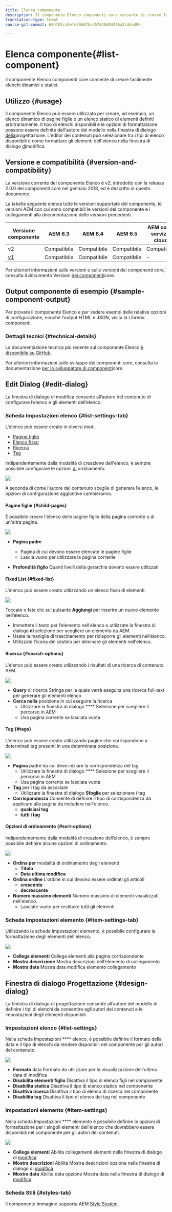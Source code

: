 ```yaml
---
title: Elenca componente
description: Il componente Elenco componenti core consente di creare facilmente elenchi dinamici e statici.
translation-type: tm+mt
source-git-commit: 60df01ca9efe59b67bad57610d04496a2cdded9e

---
```



# Elenca componente{#list-component}

Il componente Elenco componenti core consente di creare facilmente elenchi dinamici e statici.

## Utilizzo {#usage}

Il componente Elenco può essere utilizzato per creare, ad esempio, un elenco dinamico di pagine figlie o un elenco statico di elementi definiti arbitrariamente. Il tipo di elenchi disponibili e le opzioni di formattazione possono essere definite dall&#39;autore del modello nella finestra di dialogo [della](#design-dialog)progettazione. L&#39;editor dei contenuti può selezionare tra i tipi di elenco disponibili e come formattare gli elementi dell&#39;elenco nella finestra di dialogo [di](#edit-dialog)modifica.

## Versione e compatibilità {#version-and-compatibility}

La versione corrente del componente Elenco è v2, introdotto con la release 2.0.0 dei componenti core nel gennaio 2018, ed è descritto in questo documento.

La tabella seguente elenca tutte le versioni supportate del componente, le versioni AEM con cui sono compatibili le versioni del componente e i collegamenti alla documentazione delle versioni precedenti.

| Versione componente | AEM 6.3 | AEM 6.4 | AEM 6.5 | AEM come servizio cloud |
|--- |--- |--- |--- |---|
| v2 | Compatibile | Compatibile | Compatibile | Compatibile |
| [v1](list-v1.md) | Compatibile | Compatibile | Compatibile | - |

Per ulteriori informazioni sulle versioni e sulle versioni dei componenti core, consulta il documento Versioni [dei componenti](versions.md)core.

## Output componente di esempio {#sample-component-output}

Per provare il componente Elenco e per vedere esempi delle relative opzioni di configurazione, nonché l’output HTML e JSON, visita la Libreria [](https://adobe.com/go/aem_cmp_library_list)componenti.

### Dettagli tecnici {#technical-details}

La documentazione tecnica più recente sul componente Elenco [è disponibile su GitHub](https://adobe.com/go/aem_cmp_tech_list_v2).

Per ulteriori informazioni sullo sviluppo dei componenti core, consulta la documentazione [per lo sviluppatore di componenti](developing.md)core.

## Edit Dialog {#edit-dialog}

La finestra di dialogo di modifica consente all’autore del contenuto di configurare l’elenco e gli elementi dell’elenco.

### Scheda Impostazioni elenco {#list-settings-tab}

L&#39;elenco può essere creato in diversi modi.

* [Pagine figlie](#child-pages)
* [Elenco fisso](#fixed-list)
* [Ricerca](#search-options)
* [Tag](#tags)

Indipendentemente dalla modalità di creazione dell&#39;elenco, è sempre possibile configurare le opzioni [di](#sort-options) ordinamento.

![](assets/chlimage_1-38.png)

A seconda di come l’autore del contenuto sceglie di generare l’elenco, le opzioni di configurazione aggiuntive cambieranno.

#### Pagine figlie {#child-pages}

È possibile creare l&#39;elenco delle pagine figlie della pagina corrente o di un&#39;altra pagina.

![](assets/chlimage_1-39.png)

* **Pagina padre**
   * Pagina di cui devono essere elencate le pagine figlie
   * Lascia vuoto per utilizzare la pagina corrente

* **Profondità figlio** Quanti livelli della gerarchia devono essere utilizzati

#### Fixed List {#fixed-list}

L&#39;elenco può essere creato utilizzando un elenco fisso di elementi.

![](assets/chlimage_1-40.png)

Toccate o fate clic sul pulsante **Aggiungi** per inserire un nuovo elemento nell’elenco.

* Immettete il testo per l’elemento nell’elenco o utilizzate la finestra di dialogo **di** selezione per scegliere un elemento da AEM.
* Usate la maniglia di trascinamento per ridisporre gli elementi nell’elenco.
* Utilizzate l&#39;icona del cestino per eliminare gli elementi nell&#39;elenco.

#### Ricerca {#search-options}

L&#39;elenco può essere creato utilizzando i risultati di una ricerca di contenuto AEM.

![](assets/chlimage_1-41.png)

* **Query** di ricerca Stringa per la quale verrà eseguita una ricerca full-text per generare gli elementi elenco
* **Cerca nella** posizione in cui eseguire la ricerca
   * Utilizzare la finestra di dialogo **** Selezione per scegliere il percorso in AEM
   * Usa pagina corrente se lasciata vuota

#### Tag {#tags}

L&#39;elenco può essere creato utilizzando pagine che corrispondono a determinati tag presenti in una determinata posizione.

![](assets/chlimage_1-42.png)

* **Pagina** padre da cui deve iniziare la corrispondenza del tag
   * Utilizzare la finestra di dialogo **** Selezione per scegliere il percorso in AEM
   * Usa pagina corrente se lasciata vuota
* **Tag** per i tag da associare
   * Utilizzare la finestra di dialogo **Sfoglia** per selezionare i tag
* **Corrispondenza** Consente di definire il tipo di corrispondenza da applicare alla pagina da includere nell&#39;elenco.
   * **qualsiasi tag**
   * **tutti i tag**

#### Opzioni di ordinamento {#sort-options}

Indipendentemente dalla modalità di creazione dell’elenco, è sempre possibile definire alcune opzioni di ordinamento.

![](assets/chlimage_1-43.png)

* **Ordina per** modalità di ordinamento degli elementi
   * **Titolo**
   * **Data ultima modifica**
* **Ordina ordine** L&#39;ordine in cui devono essere ordinati gli articoli
   * **crescente**
   * **decrescente**
* **Numero massimo elementi** Numero massimo di elementi visualizzati nell&#39;elenco.
   * Lasciate vuoto per restituire tutti gli elementi.

### Scheda Impostazioni elemento {#item-settings-tab}

Utilizzando la scheda Impostazioni elemento, è possibile configurare la formattazione degli elementi dell&#39;elenco.

![](assets/chlimage_1-44.png)

* **Collega elementi** Collega elementi alla pagina corrispondente
* **Mostra descrizione** Mostra descrizioni dell’elemento di collegamento
* **Mostra data** Mostra data modifica elemento collegamento

## Finestra di dialogo Progettazione {#design-dialog}

La finestra di dialogo di progettazione consente all’autore del modello di definire i tipi di elenchi da consentire agli autori dei contenuti e le impostazioni degli elementi disponibili.

### Impostazioni elenco {#list-settings}

Nella scheda Impostazioni **** elenco, è possibile definire il formato della data e il tipo di elenchi da rendere disponibili nel componente per gli autori del contenuto.

![](assets/chlimage_1-45.png)

* **Formato** data Formato da utilizzare per la visualizzazione dell&#39;ultima data di modifica
* **Disabilita elementi figlio** Disattiva il tipo di elenco figli nel componente
* **Disabilita statica** Disattiva il tipo di elenco statico nel componente
* **Disattiva ricerca** Disattiva il tipo di elenco di ricerca nel componente
* **Disabilita tag** Disattiva il tipo di elenco dei tag nel componente

### Impostazioni elemento {#item-settings}

Nella scheda Impostazioni **** elemento è possibile definire le opzioni di formattazione per i singoli elementi dell&#39;elenco che dovrebbero essere disponibili nel componente per gli autori dei contenuti.

![](assets/chlimage_1-46.png)

* **Collega elementi** Abilita collegamenti elementi nella finestra di dialogo di [modifica](#edit-dialog)
* **Mostra descrizioni** Abilita Mostra descrizioni opzione nella finestra di dialogo di [modifica](#edit-dialog)
* **Mostra data** Abilita data opzione Mostra data nella finestra di dialogo di [modifica](#edit-dialog)

### Scheda Stili {#styles-tab}

Il componente Immagine supporta AEM [Style System](authoring.md#component-styling).
